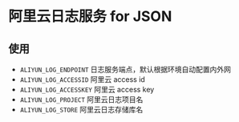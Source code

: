 # 阿里云日志服务 for JSON

## 使用

- `ALIYUN_LOG_ENDPOINT` 日志服务端点，默认根据环境自动配置内外网
- `ALIYUN_LOG_ACCESSID` 阿里云 access id
- `ALIYUN_LOG_ACCESSKEY` 阿里云 access key
- `ALIYUN_LOG_PROJECT` 阿里云日志项目名
- `ALIYUN_LOG_STORE` 阿里云日志存储库名